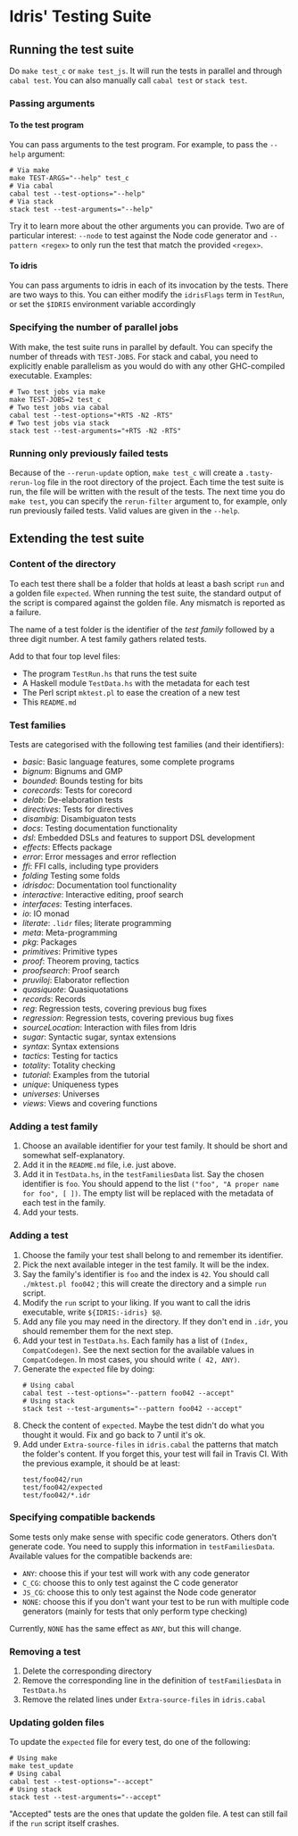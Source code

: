 # Idris' Testing Suite

## Running the test suite

Do `make test_c` or `make test_js`. It will run the tests in parallel and through `cabal test`.
You can also manually call `cabal test` or `stack test`.

### Passing arguments

#### To the test program

You can pass arguments to the test program. For example, to pass the `--help` argument:

```
# Via make
make TEST-ARGS="--help" test_c
# Via cabal
cabal test --test-options="--help"
# Via stack
stack test --test-arguments="--help"
```

Try it to learn more about the other arguments you can provide. Two are of particular interest: `--node` to test against the Node code generator and `--pattern <regex>` to only run the test that match the provided `<regex>`.

#### To idris

You can pass arguments to idris in each of its invocation by the tests. There are two ways to this. You can either modify the `idrisFlags` term in `TestRun`, or set the `$IDRIS` environment variable accordingly

### Specifying the number of parallel jobs

With make, the test suite runs in parallel by default. You can specify the number of threads with `TEST-JOBS`. For stack and cabal, you need to explicitly enable parallelism as you would do with any other GHC-compiled executable. Examples:

```
# Two test jobs via make
make TEST-JOBS=2 test_c
# Two test jobs via cabal
cabal test --test-options="+RTS -N2 -RTS"
# Two test jobs via stack
stack test --test-arguments="+RTS -N2 -RTS"
```

### Running only previously failed tests

Because of the `--rerun-update` option, `make test_c` will create a `.tasty-rerun-log` file in the root directory of the project. Each time the test suite is run, the file will be written with the result of the tests. The next time you do `make test`, you can specify the `rerun-filter` argument to, for example, only run previously failed tests. Valid values are given in the `--help`.

## Extending the test suite

### Content of the directory

To each test there shall be a folder that holds at least a bash script `run` and a golden file `expected`. When running the test suite, the standard output of the script is compared against the golden file. Any mismatch is reported as a failure.

The name of a test folder is the identifier of the *test family* followed by a three digit number. A test family gathers related tests.

Add to that four top level files:

- The program `TestRun.hs` that runs the test suite
- A Haskell module `TestData.hs` with the metadata for each test
- The Perl script `mktest.pl` to ease the creation of a new test
- This `README.md`

### Test families

Tests are categorised with the following test families (and their identifiers):

+ *basic*:          Basic language features, some complete programs
+ *bignum*:         Bignums and GMP
+ *bounded*:        Bounds testing for bits
+ *corecords*:      Tests for corecord
+ *delab*:          De-elaboration tests
+ *directives*:     Tests for directives
+ *disambig*:       Disambiguaton tests
+ *docs*:           Testing documentation functionality
+ *dsl*:            Embedded DSLs and features to support DSL development
+ *effects*:        Effects package
+ *error*:          Error messages and error reflection
+ *ffi*:            FFI calls, including type providers
+ *folding*         Testing some folds
+ *idrisdoc*:       Documentation tool functionality
+ *interactive*:    Interactive editing, proof search
+ *interfaces*:     Testing interfaces.
+ *io*:             IO monad
+ *literate*:       `.lidr` files; literate programming
+ *meta*:           Meta-programming
+ *pkg*:            Packages
+ *primitives*:     Primitive types
+ *proof*:          Theorem proving, tactics
+ *proofsearch*:    Proof search
+ *pruviloj*:       Elaborator reflection
+ *quasiquote*:     Quasiquotations
+ *records*:        Records
+ *reg*:            Regression tests, covering previous bug fixes
+ *regression*:     Regression tests, covering previous bug fixes
+ *sourceLocation*: Interaction with files from Idris
+ *sugar*:          Syntactic sugar, syntax extensions
+ *syntax*:         Syntax extensions
+ *tactics*:        Testing for tactics
+ *totality*:       Totality checking
+ *tutorial*:       Examples from the tutorial
+ *unique*:         Uniqueness types
+ *universes*:      Universes
+ *views*:          Views and covering functions

### Adding a test family

1. Choose an available identifier for your test family. It should be short
and somewhat self-explanatory.
2. Add it in the `README.md` file, i.e. just above.
3. Add it in `TestData.hs`, in the `testFamiliesData` list. Say the chosen identifier is `foo`. You should append to the list `("foo", "A proper name for foo", [ ])`. The empty list will be replaced with the metadata of each test in the family.
4. Add your tests.

### Adding a test

1. Choose the family your test shall belong to and remember its identifier.
2. Pick the next available integer in the test family. It will be the index.
3. Say the family's identifier is `foo` and the index is `42`. You should call `./mktest.pl foo042` ; this will create the directory and a simple `run` script.
4. Modify the `run` script to your liking. If you want to call the idris executable, write `${IDRIS:-idris} $@`.
5. Add any file you may need in the directory. If they don't end in `.idr`, you should remember them for the next step.
6. Add your test in `TestData.hs`. Each family has a list of `(Index, CompatCodegen)`.  See the next section for the available values in `CompatCodegen`. In most cases, you should write `( 42, ANY)`.
7. Generate the `expected` file by doing:
    ```
    # Using cabal
    cabal test --test-options="--pattern foo042 --accept"
    # Using stack
    stack test --test-arguments="--pattern foo042 --accept"
    ```
8. Check the content of `expected`. Maybe the test didn't do what you thought it would. Fix and go back to 7 until it's ok.
9. Add under `Extra-source-files` in `idris.cabal` the patterns that match the folder's content. If you forget this, your test will fail in Travis CI. With the previous example, it should be at least:
    ```
    test/foo042/run
    test/foo042/expected
    test/foo042/*.idr
    ```

### Specifying compatible backends

Some tests only make sense with specific code generators. Others don't generate code. You need to supply this information in `testFamiliesData`. Available values
for the compatible backends are:

- `ANY`: choose this if your test will work with any code generator
- `C_CG`: choose this to only test against the C code generator
- `JS_CG`: choose this to only test against the Node code generator
- `NONE`: choose this if you don't want your test to be run with multiple code
generators (mainly for tests that only perform type checking)

Currently, `NONE` has the same effect as `ANY`, but this will change.

### Removing a test

1. Delete the corresponding directory
2. Remove the corresponding line in the definition of `testFamiliesData` in `TestData.hs`
3. Remove the related lines under `Extra-source-files` in `idris.cabal`

### Updating golden files

To update the `expected` file for every test, do one of the following:

```
# Using make
make test_update
# Using cabal
cabal test --test-options="--accept"
# Using stack
stack test --test-arguments="--accept"
```

"Accepted" tests are the ones that update the golden file. A test can still fail if the `run` script itself crashes.
